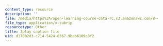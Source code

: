 ```yaml
---
content_type: resource
description: ''
file: /media/https%3A/open-learning-course-data-rc.s3.amazonaws.com/8-422-atomic-and-optical-physics-ii-spring-2013/d17002d3c714542485679bab6109c8f2_8NiJSP-iE74.vtt
file_type: application/x-subrip
resourcetype: Other
title: 3play caption file
uid: d17002d3-c714-5424-8567-9bab6109c8f2
---
```

